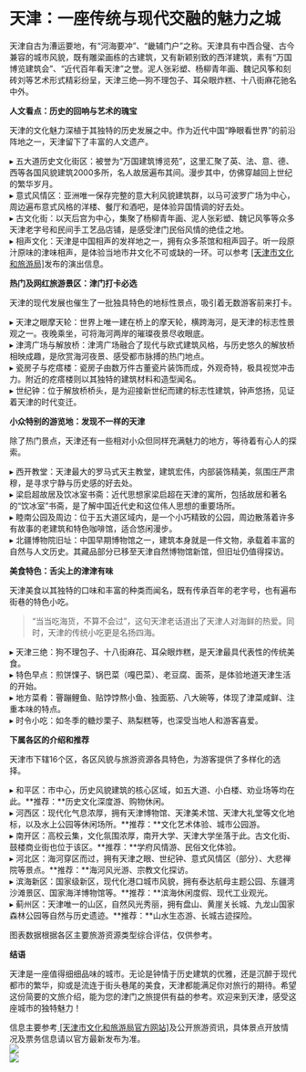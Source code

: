 # 天津：一座传统与现代交融的魅力之城  

天津自古为漕运要地，有“河海要冲”、“畿辅门户”之称。天津具有中西合璧、古今兼容的城市风貌，既有雕梁画栋的古建筑，又有新颖别致的西洋建筑，素有“万国博览建筑会”、“近代百年看天津”之誉。泥人张彩塑、杨柳青年画、魏记风筝和刻砖刘等艺术形式精彩纷呈，天津三绝—狗不理包子、耳朵眼炸糕、十八街麻花驰名中外。  

**人文看点：历史的回响与艺术的瑰宝**  

天津的文化魅力深植于其独特的历史发展之中。作为近代中国“睁眼看世界”的前沿阵地之一，天津留下了丰富的人文遗产。  

▸ 五大道历史文化街区：被誉为“万国建筑博览苑”，这里汇聚了英、法、意、德、西等各国风貌建筑2000多所，名人故居遍布其间。漫步其中，仿佛穿越回上世纪的繁华岁月。  
▸ 意式风情区：亚洲唯一保存完整的意大利风貌建筑群，以马可波罗广场为中心，周边遍布意式风格的洋楼、餐厅和酒吧，是体验异国情调的好去处。  
▸ 古文化街：以天后宫为中心，集聚了杨柳青年画、泥人张彩塑、魏记风筝等众多天津老字号和民间手工艺品店铺，是感受津门民俗风情的绝佳之地。  
▸ 相声文化：天津是中国相声的发祥地之一，拥有众多茶馆和相声园子。听一段原汁原味的津味相声，是体验当地市井文化不可或缺的一环。可以参考 <a href="http://whly.tj.gov.cn" target="_blank">[天津市文化和旅游局]</a>发布的演出信息。  

**热门及网红旅游景区：津门打卡必选**  

天津的现代发展也催生了一批独具特色的地标性景点，吸引着无数游客前来打卡。  

▸ 天津之眼摩天轮：世界上唯一建在桥上的摩天轮，横跨海河，是天津的标志性景观之一。夜晚乘坐，可将海河两岸的璀璨夜景尽收眼底。  
▸ 津湾广场与解放桥：津湾广场融合了现代与欧式建筑风格，与历史悠久的解放桥相映成趣，是欣赏海河夜景、感受都市脉搏的热门地点。  
▸ 瓷房子与疙瘩楼：瓷房子由数万件古董瓷片装饰而成，外观奇特，极具视觉冲击力。附近的疙瘩楼则以其独特的建筑材料和造型闻名。  
▸ 世纪钟：位于解放桥桥头，是为迎接新世纪而建的标志性建筑，钟声悠扬，见证着天津的时代变迁。  

**小众特别的游览地：发现不一样的天津**  

除了热门景点，天津还有一些相对小众但同样充满魅力的地方，等待着有心人的探索。  

▸ 西开教堂：天津最大的罗马式天主教堂，建筑宏伟，内部装饰精美，氛围庄严肃穆，是寻求宁静与历史感的好去处。  
▸ 梁启超故居及饮冰室书斋：近代思想家梁启超在天津的寓所，包括故居和著名的“饮冰室”书斋，是了解中国近代史和这位伟人思想的重要场所。  
▸ 睦南公园及周边：位于五大道区域内，是一个小巧精致的公园，周边散落着许多有故事的老建筑和特色咖啡馆，适合悠闲漫步。  
▸ 北疆博物院旧址：中国早期博物馆之一，建筑本身就是一件文物，承载着丰富的自然与人文历史。其藏品部分已移至天津自然博物馆新馆，但旧址仍值得探访。  

**美食特色：舌尖上的津津有味**  

天津美食以其独特的口味和丰富的种类而闻名，既有传承百年的老字号，也有遍布街巷的特色小吃。  

>“当当吃海货，不算不会过”，这句天津老话道出了天津人对海鲜的热爱。同时，天津的传统小吃更是名扬四海。  

▸ 天津三绝：狗不理包子、十八街麻花、耳朵眼炸糕，是天津最具代表性的传统美食。  
▸ 特色早点：煎饼馃子、锅巴菜（嘎巴菜）、老豆腐、面茶，是体验地道天津生活的开始。  
▸ 地方菜肴：罾蹦鲤鱼、贴饽饽熬小鱼、独面筋、八大碗等，体现了津菜咸鲜、注重本味的特点。  
▸ 时令小吃：如冬季的糖炒栗子、熟梨糕等，也深受当地人和游客喜爱。  

**下属各区的介绍和推荐**  

天津市下辖16个区，各区风貌与旅游资源各具特色，为游客提供了多样化的选择。  

▸ 和平区：市中心，历史风貌建筑的核心区域，如五大道、小白楼、劝业场等均在此。**推荐：**历史文化深度游、购物休闲。  
▸ 河西区：现代化气息浓厚，拥有天津博物馆、天津美术馆、天津大礼堂等文化地标，以及水上公园等休闲场所。**推荐：**文化艺术体验、城市公园游。  
▸ 南开区：高校云集，文化氛围浓厚，南开大学、天津大学坐落于此。古文化街、鼓楼商业街也位于该区。**推荐：**学府风情游、民俗文化体验。  
▸ 河北区：海河穿区而过，拥有天津之眼、世纪钟、意式风情区（部分）、大悲禅院等景点。**推荐：**海河风光游、宗教文化探访。  
▸ 滨海新区：国家级新区，现代化港口城市风貌，拥有泰达航母主题公园、东疆湾沙滩景区、国家海洋博物馆等。**推荐：**滨海休闲度假、现代工业观光。  
▸ 蓟州区：天津唯一的山区，自然风光秀丽，拥有盘山、黄崖关长城、九龙山国家森林公园等自然与历史遗迹。**推荐：**山水生态游、长城古迹探险。  

图表数据根据各区主要旅游资源类型综合评估，仅供参考。  

**结语**  

天津是一座值得细细品味的城市。无论是钟情于历史建筑的优雅，还是沉醉于现代都市的繁华，抑或是流连于街头巷尾的美食，天津都能满足你对旅行的期待。希望这份简要的文旅介绍，能为您的津门之旅提供有益的参考。欢迎来到天津，感受这座城市的独特魅力！  

信息主要参考<a href="http://whly.tj.gov.cn" target="_blank"> [天津市文化和旅游局官方网站]</a>及公开旅游资讯，具体景点开放情况及票务信息请以官方最新发布为准。  
![](https://boot-img.xuexi.cn/image/1005/process/6a69545d73fc474baf39016508d5504e.jpg)  
![](https://s1.imagehub.cc/images/2025/06/25/1f2151e9ee18a5252daf0bb4d4860a15.jpg)  
